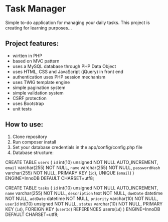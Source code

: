# Task Manager
Simple to-do application for managing your daily tasks. This project is creating for learning purposes...
## Project features:
*	wirtten in PHP
*	based on MVC pattern
*	uses a MySQL database through PHP Data Object
*	uses HTML, CSS and JavaScript (jQuery) in front end
*	authentication uses PHP session mechanism
*	uses TWIG template engine
*	simple pagination system
*	simple validation system
*	CSRF protection
*	uses Bootstrap
*	unit tests

## How to use:
1.	Clone repository
1.	Run composer install
1.	Set your database credentials in the app/config/config.php file
1.	Database structure:

CREATE TABLE `users` (
  `id` int(10) unsigned NOT NULL AUTO_INCREMENT,
  `email` varchar(255) NOT NULL,
  `name` varchar(255) NOT NULL,
  `passwordHash` varchar(255) NOT NULL,
PRIMARY KEY (`id`),
  UNIQUE (`email`)
) ENGINE=InnoDB DEFAULT CHARSET=utf8;

CREATE TABLE `tasks` (
  `id` int(10) unsigned NOT NULL AUTO_INCREMENT,
  `name` varchar(255) NOT NULL,
  `description` text NOT NULL,
  `dueDate` datetime NOT NULL,
  `addDate` datetime NOT NULL,
  `priority` varchar(10) NOT NULL,
  `userId` int(10) unsigned NOT NULL,
  `status` varchar(10) NOT NULL,
PRIMARY KEY (`id`),
FOREIGN KEY (`userId`) REFERENCES users(`id`)
) ENGINE=InnoDB DEFAULT CHARSET=utf8;

